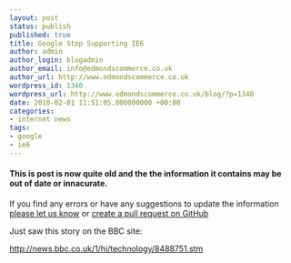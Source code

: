 ```yaml
---
layout: post
status: publish
published: true
title: Google Stop Supporting IE6
author: admin
author_login: blogadmin
author_email: info@edmondscommerce.co.uk
author_url: http://www.edmondscommerce.co.uk
wordpress_id: 1340
wordpress_url: http://www.edmondscommerce.co.uk/blog/?p=1340
date: 2010-02-01 11:51:05.000000000 +00:00
categories:
- internet news
tags:
- google
- ie6
---
```

<div class="oldpost"><h4>This is post is now quite old and the the information it contains may be out of date or innacurate.</h4>
<p>
If you find any errors or have any suggestions to update the information <a href="http://edmondscommerce.github.io/contact-us/index.html">please let us know</a>
or <a href="https://github.com/edmondscommerce/edmondscommerce.github.io">create a pull request on GitHub</a>
</p>
</div>
Just saw this story on the BBC site:

http://news.bbc.co.uk/1/hi/technology/8488751.stm

